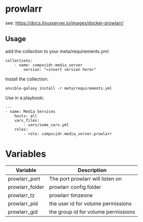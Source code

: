 # prowlarr
see: https://docs.linuxserver.io/images/docker-prowlarr/

## Usage
add the collection to your meta/requirements.yml:
```
collections:
    - name: compscidr.media_server
        version: "<insert version here>"
```

Install the collection:
```
ansible-galaxy install -r meta/requirements.yml
```

Use in a playbook:
```
---
- name: Media Services
    hosts: all
    vars_files:
        - vars/some_vars.yml
    roles:
        - role: compscidr.media_server.prowlarr
```

# Variables
Variable                                | Description
--------------------------------------- | ------------------------------------------------------------------------------------------------------------------------------------------------------------------------------------------------------
prowlarr_port                           | The port prowlarr will listen on
prowlarr_folder                         | prowlarr config folder
prowlarr_tz                             | prowlarr timzeone
prowlarr_pid                            | the user id for volume permissions
prowlarr_gid                            | the group id for volume permissions